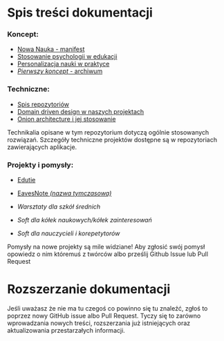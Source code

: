 # Spis treści dokumentacji
### Koncept:
 - [Nowa Nauka - manifest](koncept/NowaNaukaManifest.md)
 - [Stosowanie psychologii w edukacji](koncept/PsychologiaEdukacji.md)
 - [Personalizacja nauki w praktyce](koncept/PersonalizacjaNauki.md)
 - [*Pierwszy koncept* - archiwum](koncept/PierwszyKoncept.md)

### Techniczne:
 - [Spis repozytoriów](techniczne/SpisRepozytoriów.md)
 - [Domain driven design w naszych projektach](techniczne/DomainDrivenHowTo.md)
 - [Onion architecture i jej stosowanie](techniczne/OnionArchitectureHowTo.md)

Technikalia opisane w tym repozytorium dotyczą ogólnie stosowanych rozwiązań. Szczegóły techniczne projektów dostępne są w repozytoriach zawierających aplikacje.

### Projekty i pomysły:
 - [Edutie](projekty/Edutie.md)
 - [EavesNote *(nazwa tymczasowa)*](projekty/EavesNote.md)

 - *Warsztaty dla szkół średnich*
 - *Soft dla kółek naukowych/kółek zainteresowań*
 - *Soft dla nauczycieli i korepetytorów*

Pomysły na nowe projekty są mile widziane! Aby zgłosić swój pomysł opowiedz o nim któremuś z twórców albo prześlij Github Issue lub Pull Request

# Rozszerzanie dokumentacji
Jeśli uważasz że nie ma tu czegoś co powinno się tu znaleźć, zgłoś to poprzez nowy GitHub issue albo Pull Request. Tyczy się to zarówno wprowadzania nowych treści, rozszerzania już istniejących oraz aktualizowania przestarzałych informacji.